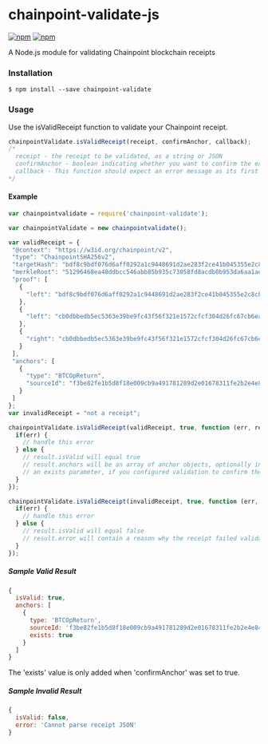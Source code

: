 # chainpoint-validate-js

[![npm](https://img.shields.io/npm/l/chainpoint-validate.svg)](https://www.npmjs.com/package/chainpoint-validate)
[![npm](https://img.shields.io/npm/v/chainpoint-validate.svg)](https://www.npmjs.com/package/chainpoint-validate)

A Node.js module for validating Chainpoint blockchain receipts

### Installation

```
$ npm install --save chainpoint-validate
```

### Usage

Use the isValidReceipt function to validate your Chainpoint receipt. 
```js
chainpointValidate.isValidReceipt(receipt, confirmAnchor, callback);
/*
  receipt - the receipt to be validated, as a string or JSON
  confirmAnchor - boolean indicating whether you want to confirm the existence of the anchor at its source. True to confirm that the merkle root is stored at the source specified in the anchor object of the receipt (such as in a bitcoin transaction's OP_RETURN value). Will append an 'exists' value to the anchor object in the results when True. False to validate only the receipt content and proof data. 
  callback - This function should expect an error message as its first parameter, and a result object as its second parameter
*/
```

#### Example

```js
var chainpointvalidate = require('chainpoint-validate');

var chainpointValidate = new chainpointvalidate();

var validReceipt = {
 "@context": "https://w3id.org/chainpoint/v2",
 "type": "ChainpointSHA256v2",
 "targetHash": "bdf8c9bdf076d6aff0292a1c9448691d2ae283f2ce41b045355e2c8cb8e85ef2",
 "merkleRoot": "51296468ea48ddbcc546abb85b935c73058fd8acdb0b953da6aa1ae966581a7a",
 "proof": [
   {
     "left": "bdf8c9bdf076d6aff0292a1c9448691d2ae283f2ce41b045355e2c8cb8e85ef2"
   },
   {
     "left": "cb0dbbedb5ec5363e39be9fc43f56f321e1572cfcf304d26fc67cb6ea2e49faf"
   },
   {
     "right": "cb0dbbedb5ec5363e39be9fc43f56f321e1572cfcf304d26fc67cb6ea2e49faf"
   }
 ],
 "anchors": [
   {
     "type": "BTCOpReturn",
     "sourceId": "f3be82fe1b5d8f18e009cb9a491781289d2e01678311fe2b2e4e84381aafadee"
   }
 ]
};
var invalidReceipt = "not a receipt";

chainpointValidate.isValidReceipt(validReceipt, true, function (err, result) {
  if(err) {
    // handle this error
  } else {
    // result.isValid will equal true
    // result.anchors will be an array of anchor objects, optionally including
    // an exists parameter, if you configured validation to confirm the anchor as well
  }
});

chainpointValidate.isValidReceipt(invalidReceipt, true, function (err, result) {
  if(err) {
    // handle this error
  } else {
    // result.isValid will equal false
    // result.error will contain a reason why the receipt failed validation
  }
});
```

##### Sample Valid Result
```js
{
  isValid: true,
  anchors: [
    {
      type: 'BTCOpReturn',
      sourceId: 'f3be82fe1b5d8f18e009cb9a491781289d2e01678311fe2b2e4e84381aafadee',
      exists: true
    }
  ]
}
```
The 'exists' value is only added when 'confirmAnchor' was set to true.

##### Sample Invalid Result
```js
{
  isValid: false,
  error: 'Cannot parse receipt JSON'
}
```
